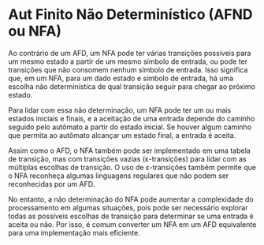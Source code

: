 # Aut Finito Não Determinístico (AFND ou NFA)

Ao contrário de um AFD, um NFA pode ter várias transições possíveis para um mesmo estado a partir de um mesmo símbolo de entrada, ou pode ter transições que não consomem nenhum símbolo de entrada. Isso significa que, em um NFA, para um dado estado e símbolo de entrada, há uma escolha não determinística de qual transição seguir para chegar ao próximo estado.

Para lidar com essa não determinação, um NFA pode ter um ou mais estados iniciais e finais, e a aceitação de uma entrada depende do caminho seguido pelo autômato a partir do estado inicial. Se houver algum caminho que permita ao autômato alcançar um estado final, a entrada é aceita.

Assim como o AFD, o NFA também pode ser implementado em uma tabela de transição, mas com transições vazias (ε-transições) para lidar com as múltiplas escolhas de transição. O uso de ε-transições também permite que o NFA reconheça algumas linguagens regulares que não podem ser reconhecidas por um AFD.

No entanto, a não determinação do NFA pode aumentar a complexidade do processamento em algumas situações, pois pode ser necessário explorar todas as possíveis escolhas de transição para determinar se uma entrada é aceita ou não. Por isso, é comum converter um NFA em um AFD equivalente para uma implementação mais eficiente.